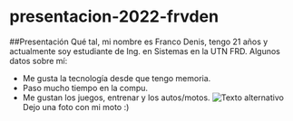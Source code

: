 # presentacion-2022-frvden
##Presentación 
Qué tal, mi nombre es Franco Denis, tengo 21 años y actualmente soy estudiante de Ing. en Sistemas en la UTN FRD.
Algunos datos sobre mí:
- Me gusta la tecnología desde que tengo memoria.
- Paso mucho tiempo en la compu.
- Me gustan los juegos, entrenar y los autos/motos.
![Texto alternativo](https://prnt.sc/FlVl296UjH34 "Título alternativo")
Dejo una foto con mi moto :)
